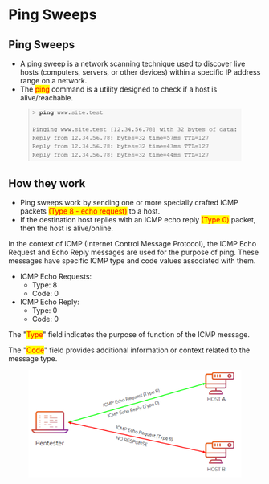 # Ping Sweeps

## Ping Sweeps

* A ping sweep is a network scanning technique used to discover live hosts (computers, servers, or other devices) within a specific IP address range on a network.
* The <mark style="color:red;">ping</mark> command is a utility designed to check if a host is alive/reachable.

<figure><img src="../../.gitbook/assets/image (28).png" alt=""><figcaption></figcaption></figure>

## How they work

* Ping sweeps work by sending one or more specially crafted ICMP packets <mark style="color:red;">(Type 8 - echo request)</mark> to a host.&#x20;
* If the destination host replies with an ICMP echo reply <mark style="color:red;">(Type 0)</mark> packet, then the host is alive/online.&#x20;

In the context of ICMP (Internet Control Message Protocol), the ICMP Echo Request and Echo Reply messages are used for the purpose of ping. These messages have specific ICMP type and code values associated with them.

* ICMP Echo Requests:
  * Type: 8
  * Code: 0
* ICMP Echo Reply:
  * Type: 0&#x20;
  * Code: 0

The "<mark style="color:red;">Type</mark>" field indicates the purpose of function of the ICMP message.

The "<mark style="color:red;">Code</mark>" field  provides additional information or context related to the message type.

<figure><img src="../../.gitbook/assets/image (29).png" alt=""><figcaption></figcaption></figure>

